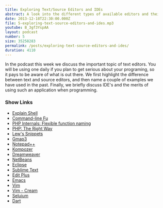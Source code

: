 ```yaml
---
title: Exploring Text/Source Editors and IDEs
abstract: A look into the different types of available editors and their feature sets.
date: 2013-12-18T22:30:00.000Z
file: 5-exploring-text-source-editors-and-ides.mp3
youtube: B_3gf3YspAA
layout: podcast
number: 5
size: 35258283
permalink: /posts/exploring-text-source-editors-and-ides/
duration: 4110
---
```


In the podcast this week we discuss the important topic of text editors.
You will be using one daily if you plan to get serious about your programing, so it pays to be aware of what is out there.
We first highlight the difference between text and source editors, and then name a couple of examples we have used in the past.
Finally, we briefly discuss IDE's and the merits of using such an application when programming.

### Show Links

- [Explain Shell](http://explainshell.com/)
- [Command-line Fu](http://www.commandlinefu.com/)
- [PHP Internals: Flexible function naming](http://news.php.net/php.internals/70691)
- [PHP: The Right Way](http://www.phptherightway.com/)
- [Lew's Snippets](http://lewssnippets.co.uk)
- [Gmap3](http://gmap3.net/en/)
- [Notepad++](http://notepad-plus-plus.org/)
- [Kompozer](http://www.kompozer.net/)
- [Dreamweaver](http://www.adobe.com/uk/products/dreamweaver.html)
- [NetBeans](http://netbeans.org/)
- [Eclipse](http://www.eclipse.org/)
- [Sublime Text](http://www.sublimetext.com/)
- [Edit Plus](http://www.editplus.com/)
- [Emacs](http://www.gnu.org/software/emacs/)
- [Vim](http://www.vim.org/)
- [Vim - Cream](http://cream.sourceforge.net/)
- [Seluium](http://www.seleniumhq.org/)
- [Dart](http://www.dartlang.org/)
